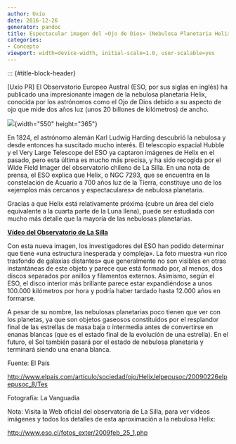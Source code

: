 ```yaml
---
author: Uxío
date: 2016-12-26
generator: pandoc
title: Espectacular imagen del «Ojo de Dios» (Nebulosa Planetaria Helix)
categories:
- Concepto
viewport: width=device-width, initial-scale=1.0, user-scalable=yes
---
```


::: {#title-block-header}

\[Uxío PR\] El Observatorio Europeo Austral (ESO, por sus siglas en
inglés) ha publicado una impresionante imagen de la nebulosa planetaria
Helix, conocida por los astrónomos como el Ojo de Dios debido a su
aspecto de ojo que mide dos años luz (unos 20 billones de kilómetros) de
ancho.

![](http://imagenes.lavanguardia.es/lavanguardia/img/20090226/helix1_JR2602090.jpg){width="550"
height="365"}

En 1824, el astrónomo alemán Karl Ludwig Harding descubrió la nebulosa y
desde entonces ha suscitado mucho interés. El telescopio espacial Hubble
y el Very Large Telescope del ESO ya captaron imágenes de Helix en el
pasado, pero esta última es mucho más precisa, y ha sido recogida por el
Wide Field Imager del observatorio chileno de La Silla. En una nota de
prensa, el ESO explica que Helix, o NGC 7293, que se encuentra en la
constelación de Acuario a 700 años luz de la Tierra, constituye uno de
los «ejemplos más cercanos y espectaculares» de nebulosa planetaria.

Gracias a que Helix está relativamente próxima (cubre un área del cielo
equivalente a la cuarta parte de la Luna llena), puede ser estudiada con
mucho más detalle que la mayoría de las nebulosas planetarias.

**[Vídeo del Observatorio de La
Silla](http://www.eso.org/public/videos/vid-07c-09/vid-07c-09_P_MPEG1.mpg)**

Con esta nueva imagen, los investigadores del ESO han podido determinar
que tiene «una estructura inesperada y compleja». La foto muestra «un
rico trasfondo de galaxias distantes» que generalmente no son visibles
en otras instantáneas de este objeto y parece que está formado por, al
menos, dos discos separados por anillos y filamentos externos. Asimismo,
según el ESO, el disco interior más brillante parece estar expandiéndose
a unos 100.000 kilómetros por hora y podría haber tardado hasta 12.000
años en formarse.

A pesar de su nombre, las nebulosas planetarias poco tienen que ver con
los planetas, ya que son objetos gaseosos constituidos por el resplandor
final de las estrellas de masa baja o intermedia antes de convertirse en
enanas blancas (que es el estado final de la evolución de una estrella).
En el futuro, el Sol también pasará por el estado de nebulosa planetaria
y terminará siendo una enana blanca.

Fuente: El País

<http://www.elpais.com/articulo/sociedad/ojo/Helix/elpepusoc/20090226elpepusoc_8/Tes>

Fotografía: La Vanguadia

Nota: Visita la Web oficial del observatoria de La Silla, para ver
vídeos imágenes y todos los detalles de esta aproximación a la nebulosa
Helix:

<http://www.eso.cl/fotos_exter/2009feb_25_1.php>
